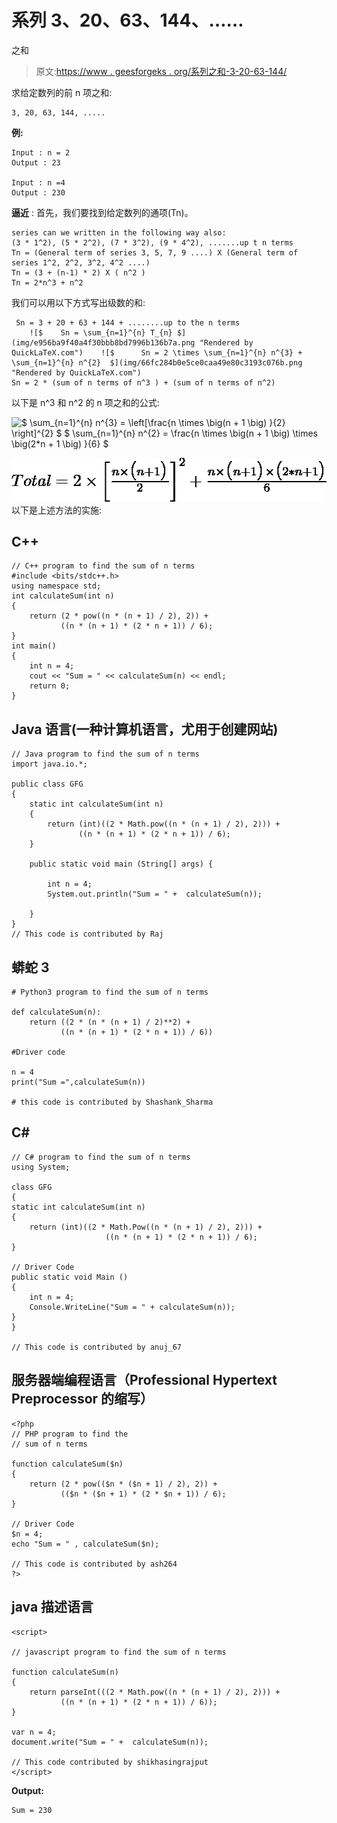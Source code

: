 # 系列 3、20、63、144、……

之和

> 原文:[https://www . geesforgeks . org/系列之和-3-20-63-144/](https://www.geeksforgeeks.org/sum-of-the-series-3-20-63-144/)

求给定数列的前 n 项之和:

```
3, 20, 63, 144, .....
```

**例:**

```
Input : n = 2
Output : 23

Input : n =4
Output : 230
```

**逼近** :
首先，我们要找到给定数列的通项(Tn)。

```
series can we written in the following way also:
(3 * 1^2), (5 * 2^2), (7 * 3^2), (9 * 4^2), .......up t n terms
Tn = (General term of series 3, 5, 7, 9 ....) X (General term of series 1^2, 2^2, 3^2, 4^2 ....)
Tn = (3 + (n-1) * 2) X ( n^2 )
Tn = 2*n^3 + n^2
```

我们可以用以下方式写出级数的和:

```
 Sn = 3 + 20 + 63 + 144 + ........up to the n terms
    ![$    Sn = \sum_{n=1}^{n} T_{n} $](img/e956ba9f40a4f30bbb8bd7996b136b7a.png "Rendered by QuickLaTeX.com")    ![$      Sn = 2 \times \sum_{n=1}^{n} n^{3} + \sum_{n=1}^{n} n^{2}  $](img/66fc284b0e5ce0caa49e80c3193c076b.png "Rendered by QuickLaTeX.com")
Sn = 2 * (sum of n terms of n^3 ) + (sum of n terms of n^2)
```

以下是 n^3 和 n^2 的 n 项之和的公式:

![$ \sum_{n=1}^{n} n^{3} = \left[\frac{n \times \big(n + 1 \big) }{2} \right]^{2} $ $ \sum_{n=1}^{n} n^{2} = \frac{n \times \big(n + 1 \big) \times \big(2*n + 1 \big) }{6} $   ](img/8f9e09f16dd054623aa4ff5ef1456110.png "Rendered by QuickLaTeX.com")

![Total = 2 \times \left[\frac{n \times \big(n + 1 \big) }{2} \right]^{2} + \frac{n \times \big(n + 1 \big) \times \big(2*n + 1 \big) }{6}   ](img/9316f3d2d007c072e8d31517fa6b8e6f.png "Rendered by QuickLaTeX.com")
以下是上述方法的实施:

## C++

```
// C++ program to find the sum of n terms
#include <bits/stdc++.h>
using namespace std;
int calculateSum(int n)
{
    return (2 * pow((n * (n + 1) / 2), 2)) +
           ((n * (n + 1) * (2 * n + 1)) / 6);
}
int main()
{
    int n = 4;
    cout << "Sum = " << calculateSum(n) << endl;
    return 0;
}
```

## Java 语言(一种计算机语言，尤用于创建网站)

```
// Java program to find the sum of n terms
import java.io.*;

public class GFG
{
    static int calculateSum(int n)
    {
        return (int)((2 * Math.pow((n * (n + 1) / 2), 2))) +
               ((n * (n + 1) * (2 * n + 1)) / 6);
    }

    public static void main (String[] args) {

        int n = 4;
        System.out.println("Sum = " +  calculateSum(n));

    }
}
// This code is contributed by Raj
```

## 蟒蛇 3

```
# Python3 program to find the sum of n terms

def calculateSum(n):
    return ((2 * (n * (n + 1) / 2)**2) +
           ((n * (n + 1) * (2 * n + 1)) / 6))

#Driver code

n = 4
print("Sum =",calculateSum(n))

# this code is contributed by Shashank_Sharma
```

## C#

```
// C# program to find the sum of n terms
using System;

class GFG
{
static int calculateSum(int n)
{
    return (int)((2 * Math.Pow((n * (n + 1) / 2), 2))) +
                     ((n * (n + 1) * (2 * n + 1)) / 6);
}

// Driver Code
public static void Main ()
{
    int n = 4;
    Console.WriteLine("Sum = " + calculateSum(n));
}
}

// This code is contributed by anuj_67
```

## 服务器端编程语言（Professional Hypertext Preprocessor 的缩写）

```
<?php
// PHP program to find the
// sum of n terms

function calculateSum($n)
{
    return (2 * pow(($n * ($n + 1) / 2), 2)) +
           (($n * ($n + 1) * (2 * $n + 1)) / 6);
}

// Driver Code
$n = 4;
echo "Sum = " , calculateSum($n);

// This code is contributed by ash264
?>
```

## java 描述语言

```
<script>

// javascript program to find the sum of n terms

function calculateSum(n)
{
    return parseInt(((2 * Math.pow((n * (n + 1) / 2), 2))) +
           ((n * (n + 1) * (2 * n + 1)) / 6));
}

var n = 4;
document.write("Sum = " +  calculateSum(n));

// This code contributed by shikhasingrajput
</script>
```

**Output:** 

```
Sum = 230
```